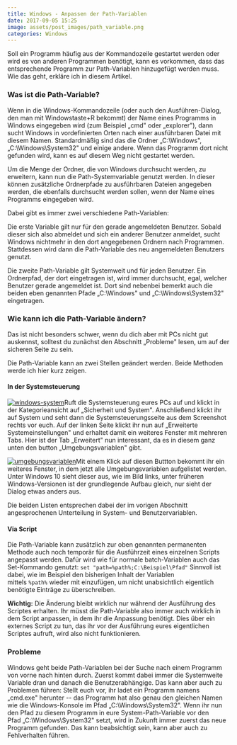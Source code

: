 ```yaml
---
title: Windows - Anpassen der Path-Variablen
date: 2017-09-05 15:25
image: assets/post_images/path_variable.png
categories: Windows
---
```


Soll ein Programm häufig aus der Kommandozeile gestartet werden oder wird es von anderen Programmen benötigt, kann es vorkommen, dass das entsprechende Programm zur Path-Variablen hinzugefügt werden muss. Wie das geht, erkläre ich in diesem Artikel.
<!--more-->
### Was ist die Path-Variable?

Wenn in die Windows-Kommandozeile (oder auch den Ausführen-Dialog, den man mit Windowstaste+R bekommt) der Name eines Programms in Windows eingegeben wird (zum Beispiel „cmd" oder „explorer"), dann sucht Windows in vordefinierten Orten nach einer ausführbaren Datei mit diesem Namen. Standardmäßig sind das die Ordner „C:\Windows", „C:\Windows\System32" und einige andere. Wenn das Programm dort nicht gefunden wird, kann es auf diesem Weg nicht gestartet werden.

Um die Menge der Ordner, die von Windows durchsucht werden, zu erweitern, kann nun die Path-Systemvariable genutzt werden. In dieser können zusätzliche Ordnerpfade zu ausführbaren Dateien angegeben werden, die ebenfalls durchsucht werden sollen, wenn der Name eines Programms eingegeben wird.

Dabei gibt es immer zwei verschiedene Path-Variablen:

Die erste Variable gilt nur für den gerade angemeldeten Benutzer. Sobald dieser sich also abmeldet und sich ein anderer Benutzer anmeldet, sucht Windows nichtmehr in den dort angegebenen Ordnern nach Programmen. Stattdessen wird dann die Path-Variable des neu angemeldeten Benutzers genutzt.

Die zweite Path-Variable gilt Systemweit und für jeden Benutzer. Ein Ordnerpfad, der dort eingetragen ist, wird immer durchsucht, egal, welcher Benutzer gerade angemeldet ist. Dort sind nebenbei bemerkt auch die beiden eben genannten Pfade „C:\Windows" und „C:\Windows\System32" eingetragen.

### Wie kann ich die Path-Variable ändern?

Das ist nicht besonders schwer, wenn du dich aber mit PCs nicht gut auskennst, solltest du zunächst den Abschnitt „Probleme" lesen, um auf der sicheren Seite zu sein.

Die Path-Variable kann an zwei Stellen geändert werden. Beide Methoden werde ich hier kurz zeigen.

#### In der Systemsteuerung

[![windows-system](https://e-smog.org/blog/wp-content/uploads/2016/11/windows-system-300x175.png)](https://e-smog.org/blog/wp-content/uploads/2016/11/windows-system.png)Ruft die Systemsteuerung eures PCs auf und klickt in der Kategorieansicht auf „Sicherheit und System". Anschließend klickt ihr auf System und seht dann die Systemsteuerungsseite aus dem Screenshot rechts vor euch. Auf der linken Seite klickt ihr nun auf „Erweiterte Systemeinstellungen" und erhaltet damit ein weiteres Fenster mit mehreren Tabs. Hier ist der Tab „Erweitert" nun interessant, da es in diesem ganz unten den button „Umgebungsvariablen" gibt.

[![umgebungsvariablen](https://e-smog.org/blog/wp-content/uploads/2016/11/umgebungsvariablen-300x284.png)](https://e-smog.org/blog/wp-content/uploads/2016/11/umgebungsvariablen.png)Mit einem Klick auf diesen Buttton bekommt ihr ein weiteres Fenster, in dem jetzt alle Umgebungsvariablen aufgelistet werden. Unter Windows 10 sieht dieser aus, wie im Bild links, unter früheren Windows-Versionen ist der grundlegende Aufbau gleich, nur sieht der Dialog etwas anders aus.

Die beiden Listen entsprechen dabei der im vorigen Abschnitt angesprochenen Unterteilung in System- und Benutzervariablen.

#### Via Script

Die Path-Variable kann zusätzlich zur oben genannten permanenten Methode auch noch temporär für die Ausführzeit eines einzelnen Scripts angepasst werden. Dafür wird wie für normale batch-Variablen auch das Set-Kommando genutzt: `set "path=%path%;C:\Beispiel\Pfad"` Sinnvoll ist dabei, wie im Beispiel den bisherigen Inhalt der Variablen mittels `%path%` wieder mit einzufügen, um nicht unabsichtlich eigentlich benötigte Einträge zu überschreiben.

**Wichtig:** Die Änderung bleibt wirklich nur während der Ausführung des Scriptes erhalten. Ihr müsst die Path-Variable also immer auch wirklich in dem Script anpassen, in dem ihr die Anpassung benötigt. Dies über ein externes Script zu tun, das ihr vor der Ausführung eures eigentlichen Scriptes aufruft, wird also nicht funktionieren.

### Probleme

Windows geht beide Path-Variablen bei der Suche nach einem Programm von vorne nach hinten durch. Zuerst kommt dabei immer die Systemweite Variable dran und danach die Benutzerabhängige. Das kann aber auch zu Problemen führen: Stellt euch vor, ihr ladet ein Programm namens „cmd.exe" herunter -- das Programm hat also genau den gleichen Namen wie die Windows-Konsole im Pfad „C:\Windows\System32". Wenn ihr nun den Pfad zu diesem Programm in eure System-Path-Variable vor den Pfad „C:\Windows\System32" setzt, wird in Zukunft immer zuerst das neue Programm gefunden. Das kann beabsichtigt sein, kann aber auch zu Fehlverhalten führen.